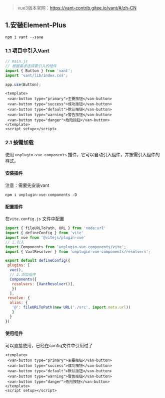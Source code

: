 >vue3版本官网：https://vant-contrib.gitee.io/vant/#/zh-CN
## 1.安装Element-Plus
```shell
npm i vant --save
```
### 1.1 项目中引入Vant
```js
// main.js
// 根据需求选择要引入的组件
import { Button } from 'vant';
import 'vant/lib/index.css';

app.use(Button);
```
```vue
<template>
 <van-button type="primary">主要按钮</van-button>
 <van-button type="success">成功按钮</van-button>
 <van-button type="default">默认按钮</van-button>
 <van-button type="warning">警告按钮</van-button>
 <van-button type="danger">危险按钮</van-button>
</template>
<script setup></script>
```
### 2.1 按需加载
使用 `unplugin-vue-components` 插件，它可以自动引入组件，并按需引入组件的样式。
#### 安装插件
注意：需要先安装vant
```shell
npm i unplugin-vue-components -D
```
#### 配置插件
在`vite.config.js` 文件中配置
```js
import { fileURLToPath, URL } from 'node:url'
import { defineConfig } from 'vite'
import vue from '@vitejs/plugin-vue'
// 1.引入
import Components from 'unplugin-vue-components/vite';
import { VantResolver } from 'unplugin-vue-components/resolvers';

export default defineConfig({
 plugins: [
  vue(),
  // 2.添加组件
  Components({
   resolvers: [VantResolver()],
   })
  ],
 resolve: {
  alias: {
   '@': fileURLToPath(new URL('./src', import.meta.url))
   }
  }
})
```

#### 使用组件
可以直接使用，已经在config文件中引用过了
```vue
<template>
 <van-button type="primary">主要按钮</van-button>
 <van-button type="success">成功按钮</van-button>
 <van-button type="default">默认按钮</van-button>
 <van-button type="warning">警告按钮</van-button>
 <van-button type="danger">危险按钮</van-button>
</template>
<script setup></script>
```
